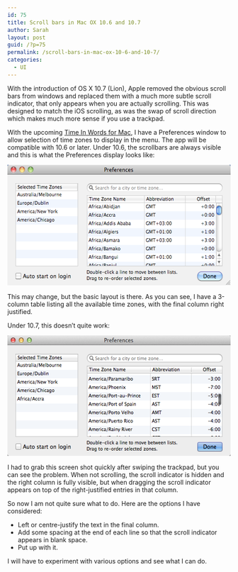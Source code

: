 ```yaml
---
id: 75
title: Scroll bars in Mac OX 10.6 and 10.7
author: Sarah
layout: post
guid: /?p=75
permalink: /scroll-bars-in-mac-ox-10-6-and-10-7/
categories:
  - UI
---
```

With the introduction of OS X 10.7 (Lion), Apple removed the obvious scroll bars from windows and replaced them with a much more subtle scroll indicator, that only appears when you are actually scrolling. This was designed to match the iOS scrolling, as was the swap of scroll direction which makes much more sense if you use a trackpad.

With the upcoming [Time In Words for Mac][1], I have a Preferences window to allow selection of time zones to display in the menu. The app will be compatible with 10.6 or later. Under 10.6, the scrollbars are always visible and this is what the Preferences display looks like:

[<img class="aligncenter size-full wp-image-76" title="Preferences 10.6" src="/wp-content/uploads/2012/02/Prefs-10.6.png" alt="Preferences 10.6" width="550" height="272" />][2]

This may change, but the basic layout is there. As you can see, I have a 3-column table listing all the available time zones, with the final column right justified.

Under 10.7, this doesn&#8217;t quite work:

[<img class="aligncenter size-full wp-image-77" title="Preferences 10.7" src="/wp-content/uploads/2012/02/Prefs-10.7.png" alt="Preferences 10.7" width="550" height="272" />][3]

I had to grab this screen shot quickly after swiping the trackpad, but you can see the problem. When not scrolling, the scroll indicator is hidden and the right column is fully visible, but when dragging the scroll indicator appears on top of the right-justified entries in that column.

So now I am not quite sure what to do. Here are the options I have considered:

  * Left or centre-justify the text in the final column.
  * Add some spacing at the end of each line so that the scroll indicator appears in blank space.
  * Put up with it.

I will have to experiment with various options and see what I can do.

 [1]: /under-development/
 [2]: /wp-content/uploads/2012/02/Prefs-10.6.png
 [3]: /wp-content/uploads/2012/02/Prefs-10.7.png